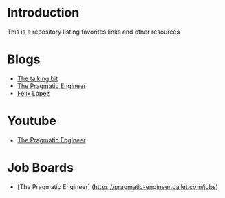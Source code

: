 # Introduction
This is a repository listing favorites links and other resources

# Blogs
* [The talking bit](https://franiglesias.github.io/)
* [The Pragmatic Engineer](https://blog.pragmaticengineer.com/)
* [Félix López](https://flopezluis.medium.com/)

# Youtube
* [The Pragmatic Engineer](https://www.youtube.com/channel/UCPbwhExawYrn9xxI21TFfyw)

# Job Boards
* [The Pragmatic Engineer] (https://pragmatic-engineer.pallet.com/jobs)